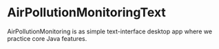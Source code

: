 # AirPollutionMonitoringText
AirPollutionMonitoring is as simple text-interface desktop app where we practice core Java features.
